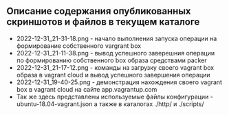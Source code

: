 <h2>Описание содержания опубликованных скриншотов и файлов в текущем каталоге</h2>

<ul><li>2022-12-31_21-31-18.png  - начало выполнения запуска операции на формирование собственного vargrant box</li>

<li>2022-12-31_21-11-38.png  - вывод успешного заверешния операции по формированию собственного box образа средствами packer</li>

<li>2022-12-31_21-17-12.png  - команды на загрузку своего vagrant box образа в vagrant cloud и вывод успешного завершения операции</li>

<li>2022-12-31_19-40-25.png  - демонстрация нахождения своего vagrant box в vagrant cloud на сайте app.vagrantup.com</li>

<li>Так же здесь представлены используемые файлы конфигурации - ubuntu-18.04-vagrant.json а также в каталогах ./http/ и ./scripts/</li></ul>
